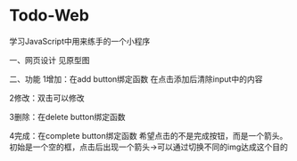 # Todo-Web
学习JavaScript中用来练手的一个小程序

一、网页设计
见原型图


二、功能
1增加：在add button绑定函数
在点击添加后清除input中的内容

2修改：双击可以修改

3删除：在delete button绑定函数

4完成：在complete button绑定函数
希望点击的不是完成按钮，而是一个箭头。初始是一个空的框，点击后出现一个箭头→可以通过切换不同的img达成这个目的
